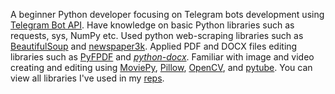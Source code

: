 A beginner Python developer focusing on Telegram bots development using [Telegram Bot API](https://core.telegram.org/bots/api). Have knowledge on basic Python libraries such as requests, sys, NumPy etc. Used python web-scraping libraries such as [BeautifulSoup](https://pypi.org/project/beautifulsoup4/) and [newspaper3k](https://pypi.org/project/newspaper3k/). Applied PDF and DOCX files editing libraries such as [PyFPDF](https://pypi.org/project/fpdf/) and _[python-docx](https://pypi.org/project/python-docx/)_. Familiar with image and video creating and editing using [MoviePy](https://pypi.org/project/moviepy/), [Pillow](https://pypi.org/project/pillow/), [OpenCV](https://pypi.org/project/opencv-python/), and [pytube](https://pypi.org/project/pytube/). You can view all libraries I've used in my [reps](https://github.com/borivan28/).

<!---
borivan28/borivan28 is a ✨ special ✨ repository because its `README.md` (this file) appears on your GitHub profile.
You can click the Preview link to take a look at your changes.
--->
